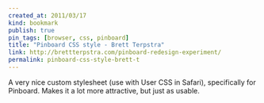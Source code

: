 ```yaml
---
created_at: 2011/03/17
kind: bookmark
publish: true
pin_tags: [browser, css, pinboard]
title: "Pinboard CSS style - Brett Terpstra"
link: http://brettterpstra.com/pinboard-redesign-experiment/
permalink: pinboard-css-style-brett-t
---
```


A very nice custom stylesheet (use with User CSS in Safari), specifically for Pinboard. Makes it a lot more attractive, but just as usable.
